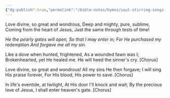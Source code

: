 ```yaml
---
{"dg-publish":true,"permalink":"/bible-notes/hymns/soul-stirring-songs-and-hymns/he-the-pearly-gates-will-open/","title":"He The Pearly Gates Will Open"}
---
```



Love divine, so great and wondrous,
Deep and mighty, pure, sublime,
Coming from the heart of Jesus,
Just the same through tests of time!

*He the pearly gates will open,
So that I may enter in;
For He purchased my redemption
And forgave me all my sin.*

Like a dove when hunted, frightened,
As a wounded fawn was I;
Brokenhearted, yet He healed me.
He will heed the sinner's cry. [Chorus]

Love divine, so great and wondrous!
All my sins He then forgave;
I will sing His praise forever,
For His blood, His power to save. [Chorus]

In life's eventide, at twilight,
At His door I'll knock and wait;
By the precious love of Jesus,
I shall enter heaven's gate. [Chorus]